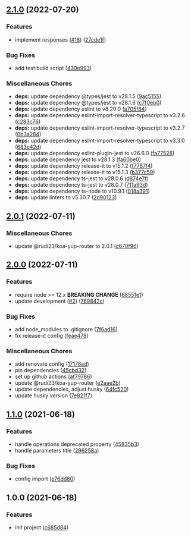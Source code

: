 ## [2.1.0](https://github.com/rudi23/koa-yup-router-docs/compare/v2.0.1...v2.1.0) (2022-07-20)

### Features

-   implement responses ([#18](https://github.com/rudi23/koa-yup-router-docs/issues/18)) ([27cde1f](https://github.com/rudi23/koa-yup-router-docs/commit/27cde1f8f88d86e0bdf869db38487bc76493091a))

### Bug Fixes

-   add test:build script ([430e993](https://github.com/rudi23/koa-yup-router-docs/commit/430e993e29c5e443d713b21a51800ada940e76b6))

### Miscellaneous Chores

-   **deps:** update dependency @types/jest to v28.1.5 ([9ac5155](https://github.com/rudi23/koa-yup-router-docs/commit/9ac51552020621230a22a68444b5141d85b25ba9))
-   **deps:** update dependency @types/jest to v28.1.6 ([c7f0eb0](https://github.com/rudi23/koa-yup-router-docs/commit/c7f0eb002c7397eafcc8468620aad1904ce3a4b1))
-   **deps:** update dependency eslint to v8.20.0 ([a705f84](https://github.com/rudi23/koa-yup-router-docs/commit/a705f848a398e5e48191d2d0bfa4860c378826a0))
-   **deps:** update dependency eslint-import-resolver-typescript to v3.2.6 ([c283c76](https://github.com/rudi23/koa-yup-router-docs/commit/c283c763d6ef2721cc54e93de4b1b4b66cd0ff93))
-   **deps:** update dependency eslint-import-resolver-typescript to v3.2.7 ([0b3a284](https://github.com/rudi23/koa-yup-router-docs/commit/0b3a284a382987864c54a55ba1c20c5e748eb823))
-   **deps:** update dependency eslint-import-resolver-typescript to v3.3.0 ([683c42d](https://github.com/rudi23/koa-yup-router-docs/commit/683c42d8045830e3e7b6e6e2ae65e995d5078ba3))
-   **deps:** update dependency eslint-plugin-jest to v26.6.0 ([fa77528](https://github.com/rudi23/koa-yup-router-docs/commit/fa775282776be19237af61f9ee3966ac9ba3bceb))
-   **deps:** update dependency jest to v28.1.3 ([fa60be0](https://github.com/rudi23/koa-yup-router-docs/commit/fa60be0173d37a121321b90eee1509ac72089368))
-   **deps:** update dependency release-it to v15.1.2 ([f7787f4](https://github.com/rudi23/koa-yup-router-docs/commit/f7787f404e7c36542b3b47acbb45b11ed7a01b0f))
-   **deps:** update dependency release-it to v15.1.3 ([b377c59](https://github.com/rudi23/koa-yup-router-docs/commit/b377c5950a115eaf12a93484413525f37411224e))
-   **deps:** update dependency ts-jest to v28.0.6 ([d874e7f](https://github.com/rudi23/koa-yup-router-docs/commit/d874e7f8ba9bd5c4a4857f309cf6a96921aa26f0))
-   **deps:** update dependency ts-jest to v28.0.7 ([711a93d](https://github.com/rudi23/koa-yup-router-docs/commit/711a93d1bd1d2722d4e7bd2bc993e1bb456c421b))
-   **deps:** update dependency ts-node to v10.9.1 ([018a391](https://github.com/rudi23/koa-yup-router-docs/commit/018a391192c9f86ca08a6f861aab8c59628e57ba))
-   **deps:** update linters to v5.30.7 ([2d90123](https://github.com/rudi23/koa-yup-router-docs/commit/2d90123a040b93af7758e2a8947aea09d0f173eb))

## [2.0.1](https://github.com/rudi23/koa-yup-router-docs/compare/v2.0.0...v2.0.1) (2022-07-11)

### Miscellaneous Chores

-   update @rudi23/koa-yup-router to 2.0.1 ([c670f96](https://github.com/rudi23/koa-yup-router-docs/commit/c670f96d7bdf825be7da859e6d4a4eede6409412))

## [2.0.0](https://github.com/rudi23/koa-yup-router-docs/compare/v1.1.0...v2.0.0) (2022-07-11)

### Features

-   require node >= 12.x **BREAKING CHANGE** ([68551e1](https://github.com/rudi23/koa-yup-router-docs/commit/68551e1f2f677ffd58627db5372a9c81ce9252d6))
-   update development ([#2](https://github.com/rudi23/koa-yup-router-docs/issues/2)) ([769842c](https://github.com/rudi23/koa-yup-router-docs/commit/769842c2adf6c761165bb3932878bef281553312))

### Bug Fixes

-   add node_modules to .gitignore ([7f6ad16](https://github.com/rudi23/koa-yup-router-docs/commit/7f6ad160433e898004c1f715d5f4aa5dbb57347f))
-   fix release-it config ([feae478](https://github.com/rudi23/koa-yup-router-docs/commit/feae478efdad4e7007cf580ca7edeb42dfd9c003))

### Miscellaneous Chores

-   add renovate config ([17178ad](https://github.com/rudi23/koa-yup-router-docs/commit/17178adfcb2c3d09856fab1d393ddeb733dba7cb))
-   pin dependencies ([45cbd32](https://github.com/rudi23/koa-yup-router-docs/commit/45cbd32e91b014282d9a79fe07167079225391e0))
-   set up github actions ([af79786](https://github.com/rudi23/koa-yup-router-docs/commit/af797866446e274d216a2fd6c292f855d8868834))
-   update @rudi23/koa-yup-router ([e2aae2b](https://github.com/rudi23/koa-yup-router-docs/commit/e2aae2b73ee6e6b39bf1629c4b0dd45f32e389d9))
-   update dependencies, adjust husky ([64fc520](https://github.com/rudi23/koa-yup-router-docs/commit/64fc5204d4815a0602d5b305575dfb340f99edfc))
-   update husky version ([7e821f7](https://github.com/rudi23/koa-yup-router-docs/commit/7e821f7baf3eef8d2097d7686be46e206323b173))

## [1.1.0](https://github.com/rudi23/koa-yup-router-docs/compare/v1.0.0...v1.1.0) (2021-06-18)

### Features

-   handle operations deprecated property ([45835b3](https://github.com/rudi23/koa-yup-router-docs/commit/45835b3fa2acb27a7410079c4433bf520fa618a2))
-   handle parameters title ([296258a](https://github.com/rudi23/koa-yup-router-docs/commit/296258a922a0b7fd2776041a85ec6f369b222290))

### Bug Fixes

-   config import ([e76dd80](https://github.com/rudi23/koa-yup-router-docs/commit/e76dd80feb9d2ba9faa4421d300a9ea4deb70ef3))

## 1.0.0 (2021-06-18)

### Features

-   init project ([c685d84](https://github.com/rudi23/koa-yup-router-docs/commit/c685d84d1ba63a67c4cd342b203b29a680b0a502))
